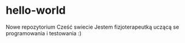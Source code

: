 # hello-world
Nowe repozytorium
Cześć swiecie
Jestem fizjoterapeutką uczącą se programowania i testowania :)
